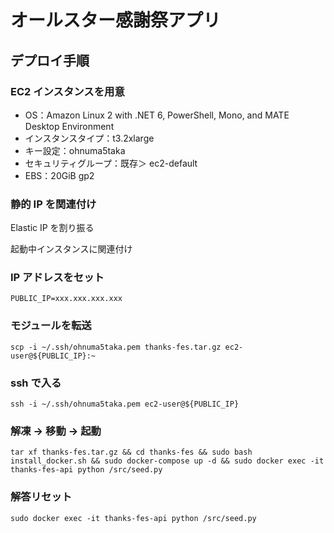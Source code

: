 # オールスター感謝祭アプリ

## デプロイ手順

### EC2 インスタンスを用意

- OS：Amazon Linux 2 with .NET 6, PowerShell, Mono, and MATE Desktop Environment
- インスタンスタイプ：t3.2xlarge
- キー設定：ohnuma5taka
- セキュリティグループ：既存＞ ec2-default
- EBS：20GiB gp2

### 静的 IP を関連付け

Elastic IP を割り振る

起動中インスタンスに関連付け

### IP アドレスをセット

```
PUBLIC_IP=xxx.xxx.xxx.xxx
```

### モジュールを転送

```
scp -i ~/.ssh/ohnuma5taka.pem thanks-fes.tar.gz ec2-user@${PUBLIC_IP}:~
```

### ssh で入る

```
ssh -i ~/.ssh/ohnuma5taka.pem ec2-user@${PUBLIC_IP}
```

### 解凍 → 移動 → 起動

```
tar xf thanks-fes.tar.gz && cd thanks-fes && sudo bash install_docker.sh && sudo docker-compose up -d && sudo docker exec -it thanks-fes-api python /src/seed.py
```

### 解答リセット

```
sudo docker exec -it thanks-fes-api python /src/seed.py
```

